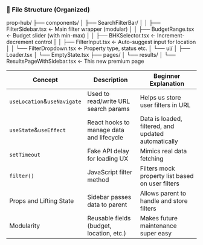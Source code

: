 

### 📁 File Structure (Organized)


prop-hub/
├── components/
│   ├── SearchFilterBar/
│   │   ├── FilterSidebar.tsx     ← Main filter wrapper (modular)
│   │   ├── BudgetRange.tsx       ← Budget slider (with min-max)
│   │   ├── BHKSelector.tsx       ← Increment-decrement control
│   │   ├── FilterInput.tsx       ← Auto-suggest input for location
│   │   └── FilterDropdown.tsx    ← Property type, status etc.
│   └── ui/
│       ├── Loader.tsx
│       └── EmptyState.tsx
├── pages/
│   └── results/
│       └── ResultsPageWithSidebar.tsx  ← This new premium page




| Concept                         | Description                              | Beginner Explanation                                |
| ------------------------------- | ---------------------------------------- | --------------------------------------------------- |
| `useLocation`&`useNavigate` | Used to read/write URL search params     | Helps us store user filters in URL                  |
| `useState`&`useEffect`      | React hooks to manage data and lifecycle | Data is loaded, filtered, and updated automatically |
| `setTimeout`                  | Fake API delay for loading UX            | Mimics real data fetching                           |
| `filter()`                    | JavaScript filter method                 | Filters mock property list based on user filters    |
| Props and Lifting State         | Sidebar passes data to parent            | Allows parent to handle and store filters           |
| Modularity                      | Reusable fields (budget, location, etc.) | Makes future maintenance super easy                 |

